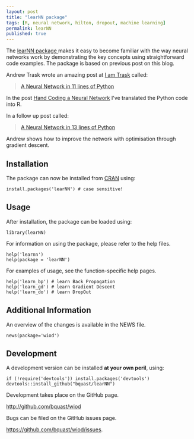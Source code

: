 ```yaml
---
layout: post
title: "learNN package"
tags: [R, neural network, hilton, dropout, machine learning]
permalink: learNN
published: true
---
```


The [learNN package ](http://cran.r-project.org/package=learNN) makes it easy to become familiar with the way neural networks work by demonstrating the key concepts using straightforward code examples.
The package is based on previous post on this blog.

Andrew Trask wrote an amazing post at [I am Trask](http://iamtrask.github.io/) called:

> [A Neural Network in 11 lines of Python](http://iamtrask.github.io/2015/07/12/basic-python-network/)

In the post [Hand Coding a Neural Network](/handcoding-neural-network) I've translated the Python code into R.

In a follow up post called:

> [A Neural Network in 13 lines of Python](http://iamtrask.github.io/2015/07/27/python-network-part2/)

Andrew shows how to improve the network with optimisation through gradient descent.


Installation
--------------
The package can now be installed from [CRAN](http://cran.r-project.org/) using:

```{r, eval=FALSE}
install.packages('learNN') # case sensitive!
```

Usage
---------
After installation, the package can be loaded using:

```{r}
library(learNN)
```

For information on using the package, please refer to the help files.

```{r}
help('learnn')
help(package = 'learNN')
```
    
For examples of usage, see the function-specific help pages.

```{r}
help('learn_bp') # learn Back Propagation
help('learn_gd') # learn Gradient Descent
help('learn_do') # learn DropOut
```


Additional Information
-----------------------
An overview of the changes is available in the NEWS file.

```{r}
news(package='wiod')
```


Development
-------------
A development version can be installed **at your own peril**, using:

```{r, eval=FALSE}
if (!require('devtools')) install.packages('devtools')
devtools::install_github("bquast/learNN")
```

Development takes place on the GitHub page.

http://github.com/bquast/wiod

Bugs can be filed on the GitHub issues page.

https://github.com/bquast/wiod/issues.
